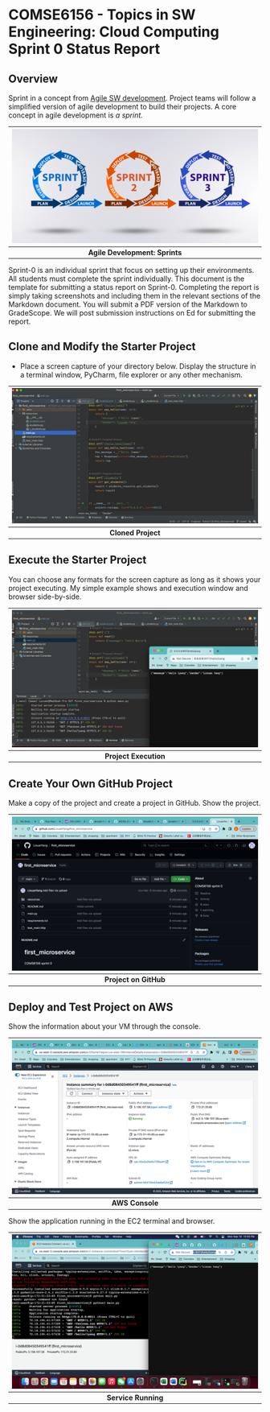 # COMSE6156 - Topics in SW Engineering: Cloud Computing<br>Sprint 0 Status Report

## Overview

Sprint in a concept from [Agile SW development](https://en.wikipedia.org/wiki/Agile_software_development).
Project teams will follow a simplified version of agile development to build their projects. A core concept in
agile development is _a sprint._

|   <img src="./sprints.png">    |
|:------------------------------:|
| __Agile Development: Sprints__ | 

Sprint-0 is an individual sprint that focus on setting up their environments. All students must complete the sprint
individually. This document is the template for submitting a status report on Sprint-0. 
Completing the report is simply taking screenshots and including them
in the relevant sections of the Markdown document. You will submit a PDF version of the Markdown to GradeScope.
We will post submission instructions on Ed for submitting the report.

## Clone and Modify the Starter Project

- Place a screen capture of your directory below. Display the structure in a terminal window, PyCharm, file explorer
or any other mechanism.

| <img src="./project_structure.png"> |
|:-----------------------------------:|
|         __Cloned Project__          | 

## Execute the Starter Project

You can choose any formats for the screen capture as long as it shows your project executing. My simple example shows
and execution window and browser side-by-side.

| <img src="./project_execution.png"> |
|:-----------------------------------:|
|        __Project Execution__        | 


## Create Your Own GitHub Project

Make a copy of the project and create a project in GitHub. Show the project.

| <img src="./github_page.png"> |
|:------------------------:|
|  __Project on GitHub__   | 


## Deploy and Test Project on AWS

Show the information about your VM through the console.

| <img src="./ec2_console.png"> |
|:-----------------------------:|
|        __AWS Console__        | 

Show the application running in the EC2 terminal and browser.

| <img src="./aws_running.png"> |
|:-----------------------------:|
|      __Service Running__      | 

